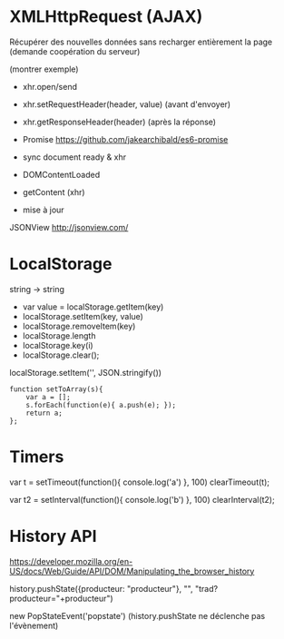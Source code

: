 # XMLHttpRequest (AJAX)

Récupérer des nouvelles données sans recharger entièrement la page (demande coopération du serveur)

(montrer exemple)

* xhr.open/send
* xhr.setRequestHeader(header, value) (avant d'envoyer)
* xhr.getResponseHeader(header) (après la réponse)

* Promise https://github.com/jakearchibald/es6-promise
* sync document ready & xhr


* DOMContentLoaded
* getContent (xhr)
* mise à jour

JSONView http://jsonview.com/


# LocalStorage

string -> string

* var value = localStorage.getItem(key)
* localStorage.setItem(key, value)
* localStorage.removeItem(key)
* localStorage.length
* localStorage.key(i)
* localStorage.clear();

localStorage.setItem('', JSON.stringify())

````
function setToArray(s){
    var a = [];
    s.forEach(function(e){ a.push(e); });
    return a;
};
````

# Timers

var t = setTimeout(function(){
    console.log('a')
}, 100)
clearTimeout(t);

var t2 = setInterval(function(){
    console.log('b')
}, 100)
clearInterval(t2);



# History API


https://developer.mozilla.org/en-US/docs/Web/Guide/API/DOM/Manipulating_the_browser_history

history.pushState({producteur: "producteur"}, "", "trad?producteur="+producteur")

new PopStateEvent('popstate') (history.pushState ne déclenche pas l'évènement)








